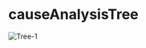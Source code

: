 # causeAnalysisTree

![Tree-1](https://user-images.githubusercontent.com/42250980/97082202-a3e65080-1610-11eb-92d8-bd6b6ba41c8d.gif)
